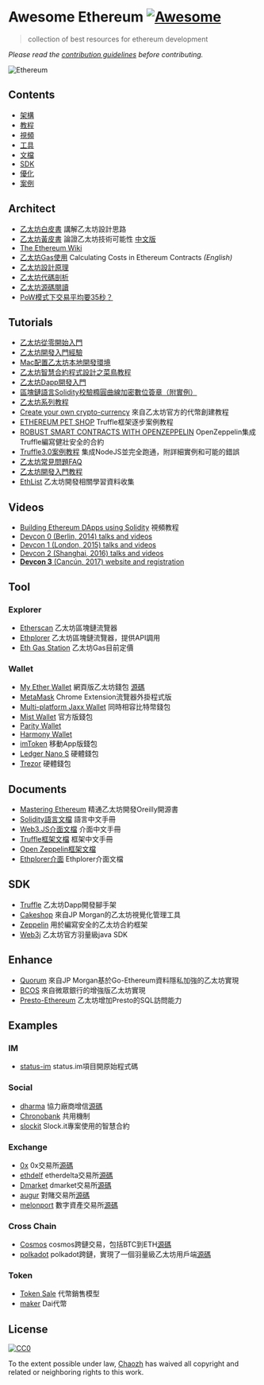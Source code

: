 # Awesome Ethereum [![Awesome](https://cdn.rawgit.com/sindresorhus/awesome/d7305f38d29fed78fa85652e3a63e154dd8e8829/media/badge.svg)](https://github.com/sindresorhus/awesome)

>  collection of best resources for ethereum development

*Please read the [contribution guidelines](.github/contributing.md) before contributing.*

![Ethereum](https://camo.githubusercontent.com/4331977d7fe4377c86fdd5e236e979c88c7461cc/68747470733a2f2f7777772e64726f70626f782e636f6d2f732f3377796274706b7331637839346b342f657468657265756d2e6a70673f7261773d31)

## Contents
- [架構](#architect)
- [教程](#tutorials)
- [視頻](#videos)
- [工具](#tool)
- [文檔](#documents)
- [SDK](#sdk)
- [優化](#enhance)
- [案例](#examples)

## Architect

- [乙太坊白皮書](http://ethfans.org/wikis/乙太坊白皮書) 講解乙太坊設計思路
- [乙太坊黃皮書](http://yellowpaper.io) 論證乙太坊技術可能性 [中文版](https://github.com/yuange1024/ethereum_yellowpaper/blob/master/Paper_Chinese.pdf)
- [The Ethereum Wiki](https://theethereum.wiki/w/index.php/Main_Page)
- [乙太坊Gas使用](https://hackernoon.com/ether-purchase-power-df40a38c5a2f) Calculating Costs in Ethereum Contracts *(English)*
- [乙太坊設計原理](http://ethfans.org/posts/510)
- [乙太坊代碼剖析](http://ethfans.org/topics/227)
- [乙太坊源碼閱讀](http://www.cnblogs.com/baizx/category/1011749.html)
- [PoW模式下交易平均要35秒？](http://ethfans.org/posts/current-dynamics-of-transaction-inclusion-on-ethereum)

## Tutorials

- [乙太坊從零開始入門](http://www.jianshu.com/p/220130b39e22)
- [乙太坊開發入門經驗](http://me.tryblockchain.org/getting-up-to-speed-on-ethereum.html)
- [Mac配置乙太坊本地開發環境](https://my.oschina.net/wtsoftware/blog/782057)
- [乙太坊智慧合約程式設計之菜鳥教程](http://ethfans.org/posts/101-noob-intro)
- [乙太坊Dapp開發入門](http://me.tryblockchain.org/getting-up-to-speed-on-ethereum.html)
- [區塊鏈語言Solidity校驗橢圓曲線加密數位簽章（附實例）](http://www.toutiao.com/i6401418700217385473/?tt_from=weixin&utm_campaign=client_share&from=groupmessage&app=news_article&utm_source=weixin&iid=8932715408&utm_medium=toutiao_ios&wxshare_count=2&pbid=35867484354)
- [乙太坊系列教程](http://gi1.cn/topics/category/solidity)
- [Create your own crypto-currency](https://www.ethereum.org/token) 來自乙太坊官方的代幣創建教程
- [ETHEREUM PET SHOP](http://truffleframework.com/tutorials/pet-shop) Truffle框架逐步案例教程
- [ROBUST SMART CONTRACTS WITH OPENZEPPELIN](http://zeppelin.tryblockchain.org/robust-smart-contracts-with-openzeppelin.html) OpenZeppelin集成Truffle編寫健壯安全的合約
- [Truffle3.0案例教程](http://truffle.tryblockchain.org/truffle3.0-integrate-nodejs.html) 集成NodeJS並完全跑通，附詳細實例和可能的錯誤
- [乙太坊常見問題FAQ](http://8btc.com/thread-23195-1-1.html)
- [乙太坊開發入門教程](http://blog.csdn.net/wo541075754/article/category/6502432/1)
- [EthList](https://github.com/Scanate/EthList) 乙太坊開發相關學習資料收集

## Videos

- [Building Ethereum DApps using Solidity](https://www.youtube.com/watch?v=9_coM_g7Dbg&list=PLH4m2oS2ratdoHFEkGvwvd7TkeTv4sa7Z) 視頻教程
- [Devcon 0 (Berlin, 2014) talks and videos](https://www.youtube.com/watch?v=_BvvUlKDqp0&amp;list=PLJqWcTqh_zKEjpSej3ddtDOKPRGl_7MhS)
- [Devcon 1 (London, 2015) talks and videos](https://www.youtube.com/watch?v=BUARih8_f68&list=PLJqWcTqh_zKHQUFX4IaVjWjfT2tbS4NVk)
- [Devcon 2 (Shanghai, 2016) talks and videos](https://www.youtube.com/watch?v=1wayaZ1-iBE&list=PLaM7G4Llrb7xqzgOwbvNv63_KM7VH84Rd)
- [**Devcon 3** (Cancún, 2017) website and registration](http://ethereumfoundation.org/devcon3/)

## Tool

### Explorer

- [Etherscan](https://etherscan.io) 乙太坊區塊鏈流覽器
- [Ethplorer](https://ethplorer.io) 乙太坊區塊鏈流覽器，提供API調用
- [Eth Gas Station](https://ethgasstation.info/index.php) 乙太坊Gas目前定價

### Wallet

- [My Ether Wallet](https://myetherwallet.com) 網頁版乙太坊錢包 [源碼](https://github.com/kvhnuke/etherwallet)
- [MetaMask](https://metamask.io/) Chrome Extension流覽器外掛程式版
- [Multi-platform Jaxx Wallet](https://jaxx.io/) 同時相容比特幣錢包
- [Mist Wallet](https://github.com/ethereum/mist/releases/latest) 官方版錢包
- [Parity Wallet](https://github.com/paritytech/parity/releases/latest)
- [Harmony Wallet](https://github.com/ether-camp/ethereum-harmony/releases/latest)
- [imToken](https://token.im/) 移動App版錢包
- [Ledger Nano S](https://theethereum.wiki/w/index.php/Ledger_Nano_S) 硬體錢包
- [Trezor](https://blog.trezor.io/trezor-integration-with-myetherwallet-3e217a652e08) 硬體錢包

## Documents

- [Mastering Ethereum](https://github.com/ethereumbook/ethereumbook) 精通乙太坊開發Oreilly開源書
- [Solidity語言文檔](http://www.tryblockchain.org/) 語言中文手冊
- [Web3.JS介面文檔](http://web3.tryblockchain.org/) 介面中文手冊
- [Truffle框架文檔](http://truffle.tryblockchain.org/) 框架中文手冊
- [Open Zeppelin框架文檔](http://zeppelin.tryblockchain.org/)
- [Ethplorer介面](https://github.com/EverexIO/Ethplorer/wiki/Ethplorer-API?from=etop) Ethplorer介面文檔

## SDK

- [Truffle](https://github.com/trufflesuite/truffle) 乙太坊Dapp開發腳手架
- [Cakeshop](https://github.com/jpmorganchase/cakeshop) 來自JP Morgan的乙太坊視覺化管理工具
- [Zeppelin](https://github.com/OpenZeppelin/zeppelin-solidity) 用於編寫安全的乙太坊合約框架
- [Web3j](https://github.com/web3j/web3j) 乙太坊官方羽量級java SDK

## Enhance

- [Quorum](https://github.com/jpmorganchase/quorum) 來自JP Morgan基於Go-Ethereum資料隱私加強的乙太坊實現
- [BCOS](https://github.com/bcosorg/bcos) 來自微眾銀行的增強版乙太坊實現
- [Presto-Ethereum](https://github.com/xiaoyao1991/presto-ethereum) 乙太坊增加Presto的SQL訪問能力

## Examples

### IM

- [status-im](https://github.com/status-im/status-network-token) status.im項目開原始程式碼

### Social

- [dharma](https://dharma.io/) 協力廠商增信[源碼](https://github.com/dharmaprotocol/dharma-cli)
- [Chronobank](https://chronobank.io/) 共用機制
- [slockit](https://github.com/slockit/smart-contract) Slock.it專案使用的智慧合約

### Exchange

- [0x](https://www.0xproject.com/otc) 0x交易所[源碼](https://github.com/0xProject/contracts)
- [ethdelf](https://etherdelta.github.io/#ZRX-ETH) etherdelta交易所[源碼](https://github.com/etherdelta/smart_contract)
- [Dmarket](https://dmarket.io) dmarket交易所[源碼](https://github.com/suntechsoft/dmarket-smartcontract)
- [augur](https://augur.net/) 對賭交易所[源碼](https://github.com/AugurProject)
- [melonport](https://melonport.com/) 數字資產交易所[源碼](https://github.com/melonproject)

### Cross Chain

- [Cosmos](https://cosmos.network) cosmos跨鏈交易，包括BTC到ETH[源碼](https://github.com/cosmos)
- [polkadot](https://polkadot.io) polkadot跨鏈，實現了一個羽量級乙太坊用戶端[源碼](https://github.com/paritytech/parity)

### Token

- [Token Sale](http://vitalik.ca/general/2017/06/09/sales.html) 代幣銷售模型
- [maker](https://makerdao.com/) Dai代幣

## License

[![CC0](http://mirrors.creativecommons.org/presskit/buttons/88x31/svg/cc-zero.svg)](https://creativecommons.org/publicdomain/zero/1.0/)

To the extent possible under law, [Chaozh](http://www.chaozh.com) has waived all copyright and related or neighboring rights to this work.
